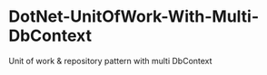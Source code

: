 # DotNet-UnitOfWork-With-Multi-DbContext
Unit of work &amp; repository pattern with multi DbContext
